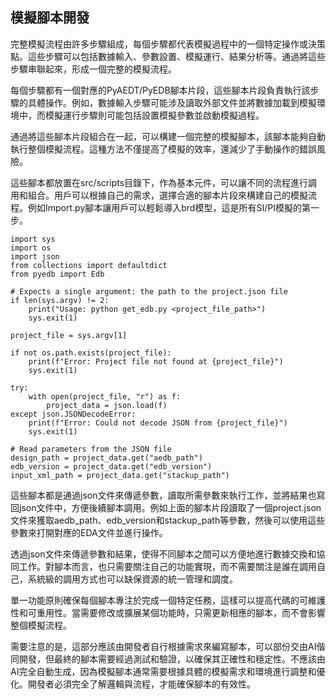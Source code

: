 模擬腳本開發
---

完整模擬流程由許多步驟組成，每個步驟都代表模擬過程中的一個特定操作或決策點。這些步驟可以包括數據輸入、參數設置、模擬運行、結果分析等。通過將這些步驟串聯起來，形成一個完整的模擬流程。

每個步驟都有一個對應的PyAEDT/PyEDB腳本片段，這些腳本片段負責執行該步驟的具體操作。例如，數據輸入步驟可能涉及讀取外部文件並將數據加載到模擬環境中，而模擬運行步驟則可能包括設置模擬參數並啟動模擬過程。

通過將這些腳本片段組合在一起，可以構建一個完整的模擬腳本，該腳本能夠自動執行整個模擬流程。這種方法不僅提高了模擬的效率，還減少了手動操作的錯誤風險。

這些腳本都放置在src/scripts目錄下，作為基本元件，可以讓不同的流程進行調用和組合。用戶可以根據自己的需求，選擇合適的腳本片段來構建自己的模擬流程。例如Import.py腳本讓用戶可以輕鬆導入brd模型，這是所有SI/PI模擬的第一步。

```
import sys
import os
import json
from collections import defaultdict
from pyedb import Edb

# Expects a single argument: the path to the project.json file
if len(sys.argv) != 2:
    print("Usage: python get_edb.py <project_file_path>")
    sys.exit(1)

project_file = sys.argv[1]

if not os.path.exists(project_file):
    print(f"Error: Project file not found at {project_file}")
    sys.exit(1)

try:
    with open(project_file, "r") as f:
        project_data = json.load(f)
except json.JSONDecodeError:
    print(f"Error: Could not decode JSON from {project_file}")
    sys.exit(1)

# Read parameters from the JSON file
design_path = project_data.get("aedb_path")
edb_version = project_data.get("edb_version")
input_xml_path = project_data.get("stackup_path")
```

這些腳本都是通過json文件來傳遞參數，讀取所需參數來執行工作，並將結果也寫回json文件中，方便後續腳本調用。例如上面的腳本片段讀取了一個project.json文件來獲取aedb_path、edb_version和stackup_path等參數，然後可以使用這些參數來打開對應的EDA文件並進行操作。

透過json文件來傳遞參數和結果，使得不同腳本之間可以方便地進行數據交換和協同工作。對腳本而言，也只需要關注自己的功能實現，而不需要關注是誰在調用自己，系統級的調用方式也可以缺保資源的統一管理和調度。

單一功能原則確保每個腳本專注於完成一個特定任務，這樣可以提高代碼的可維護性和可重用性。當需要修改或擴展某個功能時，只需更新相應的腳本，而不會影響整個模擬流程。

需要注意的是，這部分應該由開發者自行根據需求來編寫腳本，可以部份交由AI偕同開發，但最終的腳本需要經過測試和驗證，以確保其正確性和穩定性。不應該由AI完全自動生成，因為模擬腳本通常需要根據具體的模擬需求和環境進行調整和優化。開發者必須完全了解邏輯與流程，才能確保腳本的有效性。